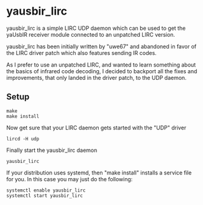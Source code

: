 yausbir_lirc
============

yausbir_lirc is a simple LIRC UDP daemon which can be used to get the yaUsbIR receiver module connected to an unpatched LIRC version.

yausbir_lirc has been initially written by "uwe67" and abandoned in favor of the LIRC driver patch which also features sending IR codes.

As I prefer to use an unpatched LIRC, and wanted to learn something about the basics of infrared code decoding, I decided to backport all the fixes and improvements, that only landed in the driver patch, to the UDP daemon.

Setup
-----

    make
    make install

Now get sure that your LIRC daemon gets started with the "UDP" driver

    lircd -H udp

Finally start the yausbir_lirc daemon

    yausbir_lirc

If your distribution uses systemd, then "make install" installs a service file for you. In this case you may just do the following:

    systemctl enable yausbir_lirc
    systemctl start yausbir_lirc
